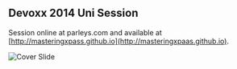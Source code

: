 Devoxx 2014 Uni Session
-----------------------
Session online at parleys.com and available at [http://masteringxpass.github.io](http://masteringxpaas.github.io).

![Cover Slide](https://raw.githubusercontent.com/masteringxpass/openshift-mastering-xpaas/master/cover.png)
